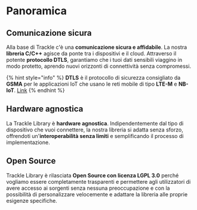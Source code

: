 # Panoramica

## Comunicazione sicura

Alla base di Trackle c'è una **comunicazione sicura e affidabile**. La nostra **libreria C/C++** agisce da ponte tra i dispositivi e il cloud. Attraverso il potente **protocollo DTLS**, garantiamo che i tuoi dati sensibili viaggino in modo protetto, aprendo nuovi orizzonti di connettività senza compromessi.

{% hint style="info" %}
**DTLS** è il protocollo di sicurezza consigliato da **GSMA** per le applicazioni IoT che usano le reti mobile di tipo **LTE-M** e **NB-IoT**. [Link](https://www.gsma.com/iot/wp-content/uploads/2019/09/Security-Features-of-LTE-M-and-NB-IoT-Networks.pdf)
{% endhint %}

## Hardware agnostica

La Trackle Library è **hardware agnostica**. Indipendentemente dal tipo di dispositivo che vuoi connettere, la nostra libreria si adatta senza sforzo, offrendoti un'**interoperabilità senza limiti** e semplificando il processo di implementazione.

## Open Source

Trackle Library è rilasciata **Open Source con licenza LGPL 3.0** perché vogliamo essere completamente trasparenti e permettere agli utilizzatori di avere accesso ai sorgenti senza nessuna preoccupazione e con la possibilità di personalizzare velocemente e adattare la libreria alle proprie esigenze specifiche.

